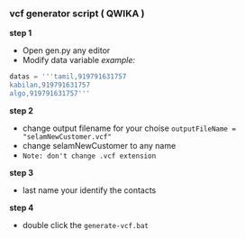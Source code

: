 ### vcf generator script ( QWIKA )
**step 1**
* Open gen.py any editor
* Modify data variable 
*example:*
```python
datas = '''tamil,919791631757
kabilan,919791631757
algo,919791631757'''
```
**step 2**
* change output filename for your choise `outputFileName = "selamNewCustomer.vcf"`
* change selamNewCustomer to any name
* `Note: don't change .vcf extension`

**step 3**
* last name your identify the contacts

**step 4**
* double click the `generate-vcf.bat`
